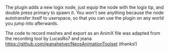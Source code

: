 The plugin adds a new logix node, just equip the node with the logix tip, and double press primary to spawn it. You won't see anything because the node autotransfer itself to userspace, so that you can use the plugin on any world you jump into afterwards.

The code to record meshes and export as an AnimX file was adapted from the recording tool by LucasRo7 and jeana https://github.com/jeanahelver/NeosAnimationToolset (thanks!)

